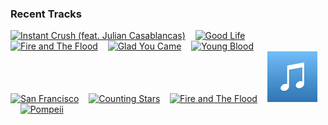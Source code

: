 ### Recent Tracks
[<img src='https://lastfm.freetls.fastly.net/i/u/300x300/11dd7e48a1f042c688bf54985f01d088.png' width='16%' height='16%' alt='Instant Crush (feat. Julian Casablancas)'>](https://www.last.fm/music/daft%2bpunk/_/instant%2bcrush%2b%2528feat.%2bjulian%2bcasablancas%2529)&nbsp;&nbsp;&nbsp;&nbsp;[<img src='https://lastfm.freetls.fastly.net/i/u/300x300/b243e3b226cf4b3089e166f30e2cb83c.png' width='16%' height='16%' alt='Good Life'>](https://www.last.fm/music/onerepublic/_/good%2blife)&nbsp;&nbsp;&nbsp;&nbsp;[<img src='https://lastfm.freetls.fastly.net/i/u/300x300/91cf2cf3a0bf21a1b55f2d83acb9c3c5.png' width='16%' height='16%' alt='Fire and The Flood'>](https://www.last.fm/music/vance%2bjoy/_/fire%2band%2bthe%2bflood)&nbsp;&nbsp;&nbsp;&nbsp;[<img src='https://lastfm.freetls.fastly.net/i/u/300x300/5c0c9dd596f045a0940252ee54a45c2b.png' width='16%' height='16%' alt='Glad You Came'>](https://www.last.fm/music/the%2bwanted/_/glad%2byou%2bcame)&nbsp;&nbsp;&nbsp;&nbsp;[<img src='https://lastfm.freetls.fastly.net/i/u/300x300/3d65bd02dc88492aa5da61478215c94b.png' width='16%' height='16%' alt='Young Blood'>](https://www.last.fm/music/the%2bnaked%2band%2bfamous/_/young%2bblood)&nbsp;&nbsp;&nbsp;&nbsp;<br>[<img src='https://lastfm.freetls.fastly.net/i/u/300x300/05991bdf9e0244a89be4edfffa937ac5.png' width='16%' height='16%' alt='San Francisco'>](https://www.last.fm/music/the%2bmowgli%2527s/_/san%2bfrancisco)&nbsp;&nbsp;&nbsp;&nbsp;[<img src='https://lastfm.freetls.fastly.net/i/u/300x300/a6db79e1b3744e1a8e871cb913554258.png' width='16%' height='16%' alt='Counting Stars'>](https://www.last.fm/music/onerepublic/_/counting%2bstars)&nbsp;&nbsp;&nbsp;&nbsp;[<img src='https://lastfm.freetls.fastly.net/i/u/300x300/91cf2cf3a0bf21a1b55f2d83acb9c3c5.png' width='16%' height='16%' alt='Fire and The Flood'>](https://www.last.fm/music/vance%2bjoy/_/fire%2band%2bthe%2bflood)&nbsp;&nbsp;&nbsp;&nbsp;[<img src='https://github.com/atfinke/atfinke/blob/master/placeholder.jpeg?raw=true' width='16%' height='16%' alt='Say My Name (feat. Zyra)'>](https://www.last.fm/music/odesza/_/say%2bmy%2bname%2b%2528feat.%2bzyra%2529)&nbsp;&nbsp;&nbsp;&nbsp;[<img src='https://lastfm.freetls.fastly.net/i/u/300x300/90a4432699af42149072e0177151108a.png' width='16%' height='16%' alt='Pompeii'>](https://www.last.fm/music/bastille/_/pompeii)&nbsp;&nbsp;&nbsp;&nbsp;<br>